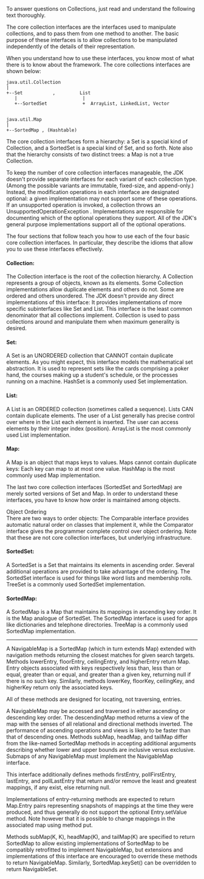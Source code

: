 To answer questions on Collections, just read and understand the following text thoroughly.

The core collection interfaces are the interfaces used to manipulate collections, and to pass them from one method to another. The basic purpose of these interfaces is to allow collections to be manipulated independently of the details of their representation.

When you understand how to use these interfaces, you know most of what there is to know about the framework. The core collections interfaces are shown below: 

```
java.util.Collection
|
+--Set           ,         List       
   |                        |       
   +--SortedSet             +  ArrayList, LinkedList, Vector


java.util.Map
|
+--SortedMap , (Hashtable) 
```

The core collection interfaces form a hierarchy: a Set is a special kind of Collection, and a SortedSet is a special kind of Set, and so forth. Note also that the hierarchy consists of two distinct trees: a Map is not a true Collection.

To keep the number of core collection interfaces manageable, the JDK doesn't provide separate interfaces for each variant of each collection type. (Among the possible variants are immutable, fixed-size, and append-only.) Instead, the modification operations in each interface are designated optional: a given implementation may not support some of these operations. If an unsupported operation is invoked, a collection throws an UnsupportedOperationException . Implementations are responsible for documenting which of the optional operations they support. All of the JDK's general purpose implementations support all of the optional operations.

The four sections that follow teach you how to use each of the four basic core collection interfaces. In particular, they describe the idioms that allow you to use these interfaces effectively.

#### Collection:
The Collection interface is the root of the collection hierarchy. A Collection represents a group of objects, known as its elements. Some Collection implementations allow duplicate elements and others do not. Some are ordered and others unordered. The JDK doesn't provide any direct implementations of this interface: It provides implementations of more specific subinterfaces like Set and List. This interface is the least common denominator that all collections implement. Collection is used to pass collections around and manipulate them when maximum generality is desired.

#### Set:
A Set is an UNORDERED collection that CANNOT contain duplicate elements. As you might expect, this interface models the mathematical set abstraction. It is used to represent sets like the cards comprising a poker hand, the courses making up a student's schedule, or the processes running on a machine. HashSet is a commonly used Set implementation.

#### List:
A List is an ORDERED collection (sometimes called a sequence). Lists CAN contain duplicate elements. The user of a List generally has precise control over where in the List each element is inserted. The user can access elements by their integer index (position). ArrayList is the most commonly used List implementation.

#### Map:
A Map is an object that maps keys to values. Maps cannot contain duplicate keys: Each key can map to at most one value. HashMap is the most commonly used Map implementation.

The last two core collection interfaces (SortedSet and SortedMap) are merely sorted versions of Set and Map. In order to understand these interfaces, you have to know how order is maintained among objects.

Object Ordering</br>
There are two ways to order objects: The Comparable interface provides automatic natural order on classes that implement it, while the Comparator interface gives the programmer complete control over object ordering. Note that these are not core collection interfaces, but underlying infrastructure.

#### SortedSet:
A SortedSet is a Set that maintains its elements in ascending order. Several additional operations are provided to take advantage of the ordering. The SortedSet interface is used for things like word lists and membership rolls. TreeSet is a commonly used SortedSet implementation.

#### SortedMap:
A SortedMap is a Map that maintains its mappings in ascending key order. It is the Map analogue of SortedSet. The SortedMap interface is used for apps like dictionaries and telephone directories. TreeMap is a commonly used SortedMap implementation. 

--------------------------------------------------------------
A NavigableMap is a SortedMap (which in turn extends Map) extended with navigation methods returning the closest matches for given search targets. Methods lowerEntry, floorEntry, ceilingEntry, and higherEntry return Map. Entry objects associated with keys respectively less than, less than or equal, greater than or equal, and greater than a given key, returning null if there is no such key. Similarly, methods lowerKey, floorKey, ceilingKey, and higherKey return only the associated keys.

All of these methods are designed for locating, not traversing, entries.

A NavigableMap may be accessed and traversed in either ascending or descending key order. The descendingMap method returns a view of the map with the senses of all relational and directional methods inverted. The performance of ascending operations and views is likely to be faster than that of descending ones. Methods subMap, headMap, and tailMap differ from the like-named SortedMap methods in accepting additional arguments describing whether lower and upper bounds are inclusive versus exclusive. Submaps of any NavigableMap must implement the NavigableMap interface.

This interface additionally defines methods firstEntry, pollFirstEntry, lastEntry, and pollLastEntry that return and/or remove the least and greatest mappings, if any exist, else returning null.

Implementations of entry-returning methods are expected to return Map.Entry pairs representing snapshots of mappings at the time they were produced, and thus generally do not support the optional Entry.setValue method. Note however that it is possible to change mappings in the associated map using method put.

Methods subMap(K, K), headMap(K), and tailMap(K) are specified to return SortedMap to allow existing implementations of SortedMap to be compatibly retrofitted to implement NavigableMap, but extensions and implementations of this interface are encouraged to override these methods to return NavigableMap. Similarly, SortedMap.keySet() can be overridden to return NavigableSet.
